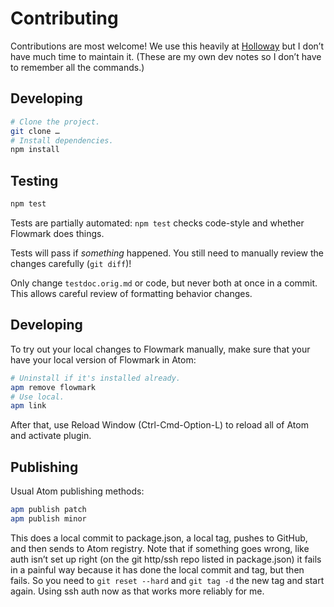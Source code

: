 # Contributing

Contributions are most welcome!
We use this heavily at [Holloway](https://www.holloway.com/) but I don’t have much time to
maintain it. (These are my own dev notes so I don’t have to remember all the commands.)

## Developing

```sh
# Clone the project.
git clone …
# Install dependencies.
npm install
```

## Testing

```sh
npm test
```

Tests are partially automated: `npm test`
checks code-style and whether Flowmark does things.

Tests will pass if *something* happened.
You still need to manually review the changes carefully (`git diff`)!

Only change `testdoc.orig.md` or code, but never both at once in a commit.
This allows careful review of formatting behavior changes.

## Developing

To try out your local changes to Flowmark manually, make sure that your have your local
version of Flowmark in Atom:

```sh
# Uninstall if it's installed already.
apm remove flowmark
# Use local.
apm link
```

After that, use Reload Window (Ctrl-Cmd-Option-L) to reload all of Atom and activate
plugin.

## Publishing

Usual Atom publishing methods:

```bash
apm publish patch
apm publish minor
```

This does a local commit to package.json, a local tag, pushes to GitHub, and then sends to
Atom registry.
Note that if something goes wrong, like auth isn’t set up right (on the git http/ssh repo
listed in package.json) it fails in a painful way because it has done the local commit and
tag, but then fails.
So you need to `git reset --hard` and `git tag -d` the new tag and start again.
Using ssh auth now as that works more reliably for me.
